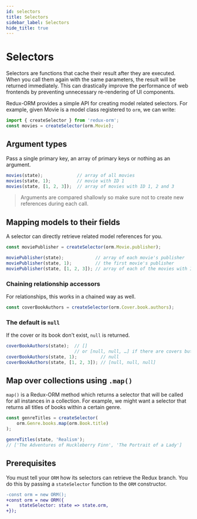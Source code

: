 ```yaml
---
id: selectors
title: Selectors
sidebar_label: Selectors
hide_title: true
---
```


# Selectors

Selectors are functions that cache their result after they are executed. When you call them again with the same parameters, the result will be returned immediately. This can drastically improve the performance of web frontends by preventing unnecessary re-rendering of UI components.

Redux-ORM provides a simple API for creating model related selectors. For example, given Movie is a model class registered to `orm`, we can write:

```js
import { createSelector } from 'redux-orm';
const movies = createSelector(orm.Movie);
```

## Argument types

Pass a single primary key, an array of primary keys or nothing as an argument.

```js
movies(state);             // array of all movies
movies(state, 1);          // movie with ID 1
movies(state, [1, 2, 3]);  // array of movies with ID 1, 2 and 3
```

> Arguments are compared shallowly so make sure not to create new references during each call.

## Mapping models to their fields

A selector can directly retrieve related model references for you.

```js
const moviePublisher = createSelector(orm.Movie.publisher);

moviePublisher(state);            // array of each movie's publisher
moviePublisher(state, 1);         // the first movie's publisher
moviePublisher(state, [1, 2, 3]); // array of each of the movies with ID 1, 2 and 3
```

### Chaining relationship accessors

For relationships, this works in a chained way as well.

```js
const coverBookAuthors = createSelector(orm.Cover.book.authors);
```

### The default is `null`

If the cover or its book don't exist, `null` is returned.

```js
coverBookAuthors(state);  // []
                          // or [null, null, …] if there are covers but no authors
coverBookAuthors(state, 1);         // null
coverBookAuthors(state, [1, 2, 3]); // [null, null, null]
```

## Map over collections using `.map()`

`map()` is a Redux-ORM method which returns a selector that will be called for all instances in a collection. For example, we might want a selector that returns all titles of books within a certain genre.

```js
const genreTitles = createSelector(
    orm.Genre.books.map(orm.Book.title)
);

genreTitles(state, 'Realism');
// ['The Adventures of Huckleberry Finn', 'The Portrait of a Lady']
```

## Prerequisites

You must tell your `ORM` how its selectors can retrieve the Redux branch. You do this by passing a `stateSelector` function to the `ORM` constructor.

```diff
-const orm = new ORM();
+const orm = new ORM({
+    stateSelector: state => state.orm,
+});
```

